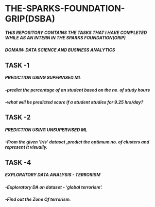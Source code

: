 # THE-SPARKS-FOUNDATION-GRIP(DSBA)

##### THIS REPOSITORY CONTAINS THE TASKS THAT I HAVE COMPLETED WHILE AS AN INTERN IN THE SPARKS FOUNDATION(GRIP)

##### DOMAIN: DATA SCIENCE AND BUSINESS ANALYTICS


## TASK -1
##### PREDICTION USING SUPERVISED ML
##### -predict the percentage of an student based on the no. of study hours
##### -what will be predicted score if a student studies for 9.25 hrs/day?


## TASK -2
##### PREDICTION USING UNSUPERVISED ML
##### -From the given 'Iris' dataset ,predict the optimum no. of clusters and represent it visually.


## TASK -4
##### EXPLORATORY DATA ANALYSIS - TERRORISM
##### -Exploratory DA on dataset - 'global terrorism'.
##### -Find out the Zone Of terrorism.

